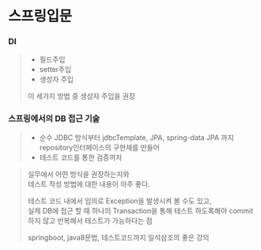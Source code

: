 # 스프링입문

### DI
> - 필드주입
> - setter주입
> - 생성자 주입
> 
> 이 세가지 방법 중 생성자 주입을 권장

### 스프링에서의 DB 접근 기술

> - 순수 JDBC 방식부터 jdbcTemplate, JPA, spring-data JPA 까지 repository인터페이스의 구현체를 만들어
> - 테스트 코드를 통한 검증까지

> 실무에서 어떤 방식을 권장하는지와  
> 테스트 작성 방법에 대한 내용이 아주 좋다.
> 
> 테스트 코드 내에서 임의로 Exception을 발생시켜 볼 수도 있고,   
> 실제 DB에 접근 할 때 하나의 Transaction을 통해 테스트 하도록해야 commit 하지 않고 반복해서 테스트가 가능하다는 점
> 
> springboot, java8문법, 테스트코드까지 일석삼조의 좋은 강의